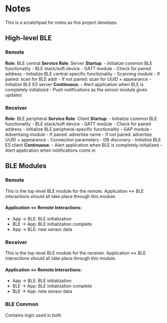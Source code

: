 # Notes
This is a scratchpad for notes as this project develops.

## High-level BLE
### Remote
**Role**: BLE central
**Service Role**: Server
**Startup**:
    - Initialize common BLE functionality
        - BLE stack/soft device
        - GATT module
    - Check for paired address
    - Initialize BLE central-specific functionality
        - Scanning module
            - If paired: scan for BLE addr
            - If not paired: scan for UUID + appearance
    - Initialize BLE ES server
**Continuous**:
    - Alert application when BLE is completely initialized
    - Push notifications as the sensor module gives updates

### Receiver
**Role**: BLE peripheral
**Service Role**: Client
**Startup**:
    - Initialize common BLE functionality
        - BLE stack/soft device
        - GATT module
    - Check for paired address
    - Initialize BLE peripheral-specific functionality
        - GAP module
        - Advertising module
            - If paired: advertise name
            - If not paired: advertise UUID + appearance
        - Connection parameters
        - DB discovery
    - Initialize BLE ES client
**Continuous**:
    - Alert application when BLE is completely initialized
    - Alert application when notifications come in

## BLE Modules
### Remote
This is the top-level BLE module for the remote. Application <-> BLE interactions
should all take place through this module.
#### Application <-> Remote Interactions:
- App -> BLE: BLE initialization
- BLE -> App: BLE initialization complete
- App -> BLE: new sensor data

### Receiver
This is the top-level BLE module for the receiver. Application <-> BLE interactions
should all take place through this module.
#### Application <-> Remote Interactions:
- App -> BLE: BLE initialization
- BLE -> App: BLE initialization complete
- BLE -> App: new sensor data

### BLE Common
Contains logic used in both
